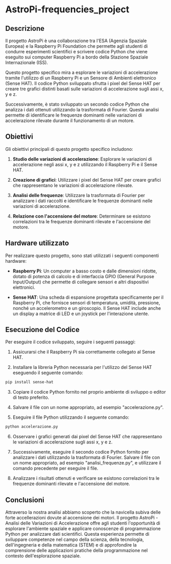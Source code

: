 # AstroPi-frequencies_project

## Descrizione

Il progetto AstroPi è una collaborazione tra l'ESA (Agenzia Spaziale Europea) e la Raspberry Pi Foundation che permette agli studenti di condurre esperimenti scientifici e scrivere codice Python che viene eseguito sui computer Raspberry Pi a bordo della Stazione Spaziale Internazionale (ISS).

Questo progetto specifico mira a esplorare le variazioni di accelerazione tramite l'utilizzo di un Raspberry Pi e un Sensore di Ambienti elettronico (Sense HAT). Il codice Python sviluppato sfrutta i pixel del Sense HAT per creare tre grafici distinti basati sulle variazioni di accelerazione sugli assi x, y e z.

Successivamente, è stato sviluppato un secondo codice Python che analizza i dati ottenuti utilizzando la trasformata di Fourier. Questa analisi permette di identificare le frequenze dominanti nelle variazioni di accelerazione rilevate durante il funzionamento di un motore.

## Obiettivi

Gli obiettivi principali di questo progetto specifico includono:

1. **Studio delle variazioni di accelerazione**: Esplorare le variazioni di accelerazione negli assi x, y e z utilizzando il Raspberry Pi e il Sense HAT.

2. **Creazione di grafici**: Utilizzare i pixel del Sense HAT per creare grafici che rappresentano le variazioni di accelerazione rilevate.

3. **Analisi delle frequenze**: Utilizzare la trasformata di Fourier per analizzare i dati raccolti e identificare le frequenze dominanti nelle variazioni di accelerazione.

4. **Relazione con l'accensione del motore**: Determinare se esistono correlazioni tra le frequenze dominanti rilevate e l'accensione del motore.

## Hardware utilizzato

Per realizzare questo progetto, sono stati utilizzati i seguenti componenti hardware:

- **Raspberry Pi**: Un computer a basso costo e dalle dimensioni ridotte, dotato di potenza di calcolo e di interfaccia GPIO (General Purpose Input/Output) che permette di collegare sensori e altri dispositivi elettronici.

- **Sense HAT**: Una scheda di espansione progettata specificamente per il Raspberry Pi, che fornisce sensori di temperatura, umidità, pressione, nonché un accelerometro e un giroscopio. Il Sense HAT include anche un display a matrice di LED e un joystick per l'interazione utente.

## Esecuzione del Codice

Per eseguire il codice sviluppato, seguire i seguenti passaggi:

1. Assicurarsi che il Raspberry Pi sia correttamente collegato al Sense HAT.

2. Installare la libreria Python necessaria per l'utilizzo del Sense HAT eseguendo il seguente comando:

```bash
pip install sense-hat
```

3. Copiare il codice Python fornito nel proprio ambiente di sviluppo o editor di testo preferito.

4. Salvare il file con un nome appropriato, ad esempio "accelerazione.py".

5. Eseguire il file Python utilizzando il seguente comando:

```bash
python accelerazione.py
```

6. Osservare i grafici generati dai pixel del Sense HAT che rappresentano le variazioni di accelerazione sugli assi x, y e z.

7. Successivamente, eseguire il secondo codice Python fornito per analizzare i dati utilizzando la trasformata di Fourier. Salvare il file con un nome appropriato, ad esempio "analisi_frequenze.py", e utilizzare il comando precedente per eseguire il file.

8. Analizzare i risultati ottenuti e verificare se esistono correlazioni tra le frequenze dominanti rilevate e l'accensione del motore.

## Conclusioni


Attraverso la nostra analisi abbiamo scoperto che la navicella subiva delle forte accellerazioni dovute al accensione dei motori.
Il progetto AstroPi - Analisi delle Variazioni di Accelerazione offre agli studenti l'opportunità di esplorare l'ambiente spaziale e applicare conoscenze di programmazione Python per analizzare dati scientifici. Questa esperienza permette di sviluppare competenze nel campo della scienza, della tecnologia, dell'ingegneria e della matematica (STEM) e di approfondire la comprensione delle applicazioni pratiche della programmazione nel contesto dell'esplorazione spaziale.

